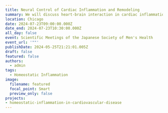 ```yaml
---
title: Neural Control of Cardiac Inflammation and Remodeling
summary: We will discuss heart-brain interaction in cardiac inflammation and remodeling. 
location: Chicago
date: 2024-07-23T09:00:00.000Z
date_end: 2024-07-23T10:30:00.000Z
all_day: false
event: Scientific Meetings of the Japanese Society of Men's Health
event_url: '""'
publishDate: 2024-05-25T21:21:01.005Z
draft: false
featured: false
authors:
  - admin
tags:
  - Homeostatic Inflammation
image:
  filename: featured
  focal_point: Smart
  preview_only: false
projects: 
- homeostatic-inflammation-in-cardiovascular-disease
---
```

